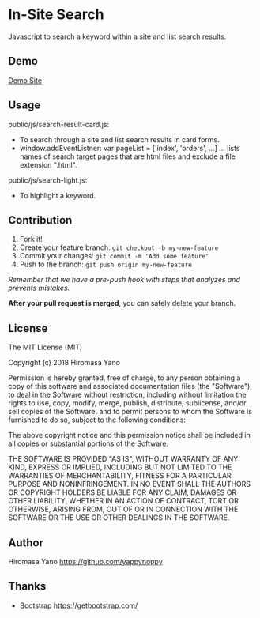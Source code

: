 In-Site Search
====
Javascript to search a keyword within a site and list search results.

## Demo
[Demo Site](https://insitesearch.herokuapp.com/index.html)

## Usage
public/js/search-result-card.js:
* To search through a site and list search results in card forms.
* window.addEventListner:
 var pageList = ['index', 'orders', ...] 
 ... lists names of search target pages that are html files and exclude a file extension ".html". 

public/js/search-light.js:
* To highlight a keyword.

## Contribution

1. Fork it!
2. Create your feature branch: `git checkout -b my-new-feature`
3. Commit your changes: `git commit -m 'Add some feature'`
4. Push to the branch: `git push origin my-new-feature`

*Remember that we have a pre-push hook with steps that analyzes and prevents mistakes.*

**After your pull request is merged**, you can safely delete your branch.

## License

The MIT License (MIT)

Copyright (c) 2018 Hiromasa Yano

Permission is hereby granted, free of charge, to any person obtaining a copy
of this software and associated documentation files (the "Software"), to deal
in the Software without restriction, including without limitation the rights
to use, copy, modify, merge, publish, distribute, sublicense, and/or sell
copies of the Software, and to permit persons to whom the Software is
furnished to do so, subject to the following conditions:

The above copyright notice and this permission notice shall be included in all
copies or substantial portions of the Software.

THE SOFTWARE IS PROVIDED "AS IS", WITHOUT WARRANTY OF ANY KIND, EXPRESS OR
IMPLIED, INCLUDING BUT NOT LIMITED TO THE WARRANTIES OF MERCHANTABILITY,
FITNESS FOR A PARTICULAR PURPOSE AND NONINFRINGEMENT. IN NO EVENT SHALL THE
AUTHORS OR COPYRIGHT HOLDERS BE LIABLE FOR ANY CLAIM, DAMAGES OR OTHER
LIABILITY, WHETHER IN AN ACTION OF CONTRACT, TORT OR OTHERWISE, ARISING FROM,
OUT OF OR IN CONNECTION WITH THE SOFTWARE OR THE USE OR OTHER DEALINGS IN THE
SOFTWARE.

## Author

Hiromasa Yano
<https://github.com/yappynoppy>

## Thanks

* Bootstrap
<https://getbootstrap.com/>